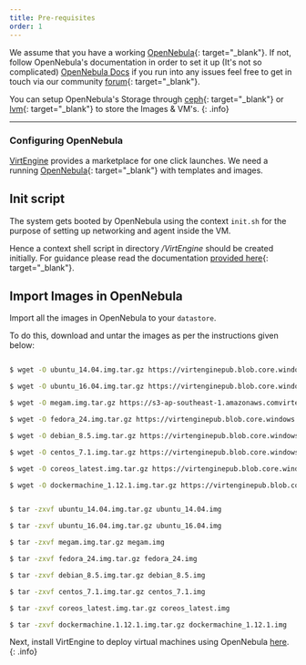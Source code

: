 ```yaml
---
title: Pre-requisites
order: 1
---
```


We assume that you have a working [OpenNebula](https://opennebula.org){: target="_blank"}. If not, follow OpenNebula's documentation in order to set it up (It's not so complicated) [OpenNebula Docs](http://docs.opennebula.org/) if you run into any issues feel free to get in touch via our community  [forum](http://forums.virtengine.com){: target="_blank"}.

You can setup OpenNebula's Storage through [ceph](http://ceph.com){: target="_blank"} or [lvm](https://wiki.ubuntu.com/Lvm){: target="_blank"} to store the Images & VM's.
{: .info}

---

### Configuring OpenNebula

[VirtEngine](/) provides a marketplace for one click launches.  We need a running [OpenNebula](http://opennebula.org){: target="_blank"} with templates and images.


## Init script

The system gets booted by OpenNebula using the context `init.sh` for the purpose of setting up networking and agent inside the VM.

Hence a context shell script in directory */VirtEngine* should be created initially. For guidance please read  the documentation [provided here](https://github.comvirtenginesys/gitpackager/blob/master/support/README.md){: target="_blank"}.


## Import Images in OpenNebula

Import all the images in OpenNebula to your `datastore`.

To do this, download  and untar the images as per the instructions given below:

~~~bash

$ wget -O ubuntu_14.04.img.tar.gz https://virtenginepub.blob.core.windows.net/iso/ubuntu14.tar.gz

$ wget -O ubuntu_16.04.img.tar.gz https://virtenginepub.blob.core.windows.net/iso/ubuntu_16.04.tar.gz

$ wget -O megam.img.tar.gz https://s3-ap-southeast-1.amazonaws.comvirtenginepub/isovirtengine.tar.gz

$ wget -O fedora_24.img.tar.gz https://virtenginepub.blob.core.windows.net/iso/fedora.tar.gz

$ wget -O debian_8.5.img.tar.gz https://virtenginepub.blob.core.windows.net/iso/debian.tar.gz

$ wget -O centos_7.1.img.tar.gz https://virtenginepub.blob.core.windows.net/iso/centos.tar.gz

$ wget -O coreos_latest.img.tar.gz https://virtenginepub.blob.core.windows.net/iso/coreos_latest.tar.gz

$ wget -O dockermachine_1.12.1.img.tar.gz https://virtenginepub.blob.core.windows.net/iso/dockermachine.tar.gz


$ tar -zxvf ubuntu_14.04.img.tar.gz ubuntu_14.04.img

$ tar -zxvf ubuntu_16.04.img.tar.gz ubuntu_16.04.img

$ tar -zxvf megam.img.tar.gz megam.img

$ tar -zxvf fedora_24.img.tar.gz fedora_24.img

$ tar -zxvf debian_8.5.img.tar.gz debian_8.5.img

$ tar -zxvf centos_7.1.img.tar.gz centos_7.1.img

$ tar -zxvf coreos_latest.img.tar.gz coreos_latest.img

$ tar -zxvf dockermachine.1.12.1.img.tar.gz dockermachine_1.12.1.img

~~~

Next, install VirtEngine to deploy virtual machines using OpenNebula [here](/installation/VirtEngine/).
{: .info}
